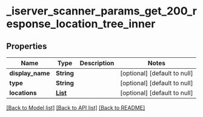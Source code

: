 # _iserver_scanner_params_get_200_response_location_tree_inner
## Properties

| Name | Type | Description | Notes |
|------------ | ------------- | ------------- | -------------|
| **display\_name** | **String** |  | [optional] [default to null] |
| **type** | **String** |  | [optional] [default to null] |
| **locations** | [**List**](_iserver_scanner_params_get_200_response_location_tree_inner_locations_inner.md) |  | [optional] [default to null] |

[[Back to Model list]](../README.md#documentation-for-models) [[Back to API list]](../README.md#documentation-for-api-endpoints) [[Back to README]](../README.md)

